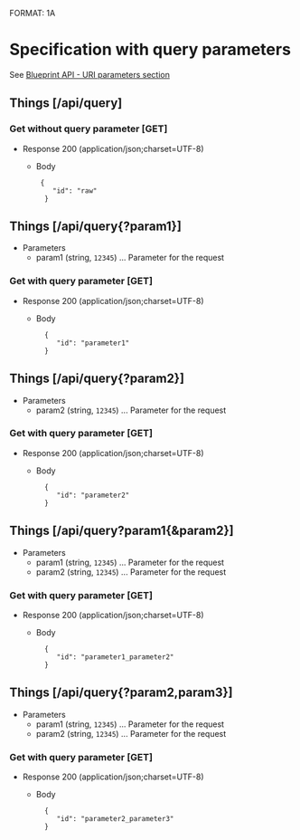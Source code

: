 FORMAT: 1A

# Specification with query parameters
See [Blueprint API - URI parameters section](https://github.com/apiaryio/api-blueprint/blob/master/API%20Blueprint%20Specification.md#12-uri-parameters-section)


## Things [/api/query]

### Get without query parameter [GET]

+ Response 200 (application/json;charset=UTF-8)

    + Body

           {
              "id": "raw"
            }


## Things [/api/query{?param1}]

+ Parameters
    + param1 (string, `12345`) ... Parameter for the request

### Get with query parameter [GET]

+ Response 200 (application/json;charset=UTF-8)

    + Body

            {
               "id": "parameter1"
            }


## Things [/api/query{?param2}]

+ Parameters
    + param2 (string, `12345`) ... Parameter for the request

### Get with query parameter [GET]

+ Response 200 (application/json;charset=UTF-8)

    + Body

            {
               "id": "parameter2"
            }



## Things [/api/query?param1{&param2}]

+ Parameters
    + param1 (string, `12345`) ... Parameter for the request
    + param2 (string, `12345`) ... Parameter for the request

### Get with query parameter [GET]

+ Response 200 (application/json;charset=UTF-8)

    + Body

            {
               "id": "parameter1_parameter2"
            }


## Things [/api/query{?param2,param3}]

+ Parameters
    + param1 (string, `12345`) ... Parameter for the request
    + param2 (string, `12345`) ... Parameter for the request

### Get with query parameter [GET]

+ Response 200 (application/json;charset=UTF-8)

    + Body

            {
               "id": "parameter2_parameter3"
            }
